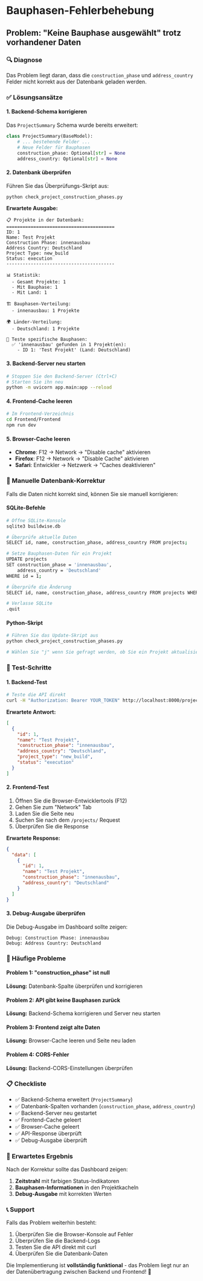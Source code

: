 # Bauphasen-Fehlerbehebung

## Problem: "Keine Bauphase ausgewählt" trotz vorhandener Daten

### 🔍 Diagnose

Das Problem liegt daran, dass die `construction_phase` und `address_country` Felder nicht korrekt aus der Datenbank geladen werden.

### ✅ Lösungsansätze

#### 1. Backend-Schema korrigieren

Das `ProjectSummary` Schema wurde bereits erweitert:

```python
class ProjectSummary(BaseModel):
    # ... bestehende Felder ...
    # Neue Felder für Bauphasen
    construction_phase: Optional[str] = None
    address_country: Optional[str] = None
```

#### 2. Datenbank überprüfen

Führen Sie das Überprüfungs-Skript aus:

```bash
python check_project_construction_phases.py
```

**Erwartete Ausgabe:**
```
📋 Projekte in der Datenbank:
========================================
ID: 1
Name: Test Projekt
Construction Phase: innenausbau
Address Country: Deutschland
Project Type: new_build
Status: execution
----------------------------------------

📊 Statistik:
  - Gesamt Projekte: 1
  - Mit Bauphase: 1
  - Mit Land: 1

🏗️ Bauphasen-Verteilung:
  - innenausbau: 1 Projekte

🌍 Länder-Verteilung:
  - Deutschland: 1 Projekte

🧪 Teste spezifische Bauphasen:
  ✅ 'innenausbau' gefunden in 1 Projekt(en):
    - ID 1: 'Test Projekt' (Land: Deutschland)
```

#### 3. Backend-Server neu starten

```bash
# Stoppen Sie den Backend-Server (Ctrl+C)
# Starten Sie ihn neu
python -m uvicorn app.main:app --reload
```

#### 4. Frontend-Cache leeren

```bash
# Im Frontend-Verzeichnis
cd Frontend/Frontend
npm run dev
```

#### 5. Browser-Cache leeren

- **Chrome**: F12 → Network → "Disable cache" aktivieren
- **Firefox**: F12 → Network → "Disable Cache" aktivieren
- **Safari**: Entwickler → Netzwerk → "Caches deaktivieren"

### 🔧 Manuelle Datenbank-Korrektur

Falls die Daten nicht korrekt sind, können Sie sie manuell korrigieren:

#### SQLite-Befehle

```bash
# Öffne SQLite-Konsole
sqlite3 buildwise.db

# Überprüfe aktuelle Daten
SELECT id, name, construction_phase, address_country FROM projects;

# Setze Bauphasen-Daten für ein Projekt
UPDATE projects 
SET construction_phase = 'innenausbau', 
    address_country = 'Deutschland'
WHERE id = 1;

# Überprüfe die Änderung
SELECT id, name, construction_phase, address_country FROM projects WHERE id = 1;

# Verlasse SQLite
.quit
```

#### Python-Skript

```bash
# Führen Sie das Update-Skript aus
python check_project_construction_phases.py

# Wählen Sie "j" wenn Sie gefragt werden, ob Sie ein Projekt aktualisieren möchten
```

### 🧪 Test-Schritte

#### 1. Backend-Test

```bash
# Teste die API direkt
curl -H "Authorization: Bearer YOUR_TOKEN" http://localhost:8000/projects/
```

**Erwartete Antwort:**
```json
[
  {
    "id": 1,
    "name": "Test Projekt",
    "construction_phase": "innenausbau",
    "address_country": "Deutschland",
    "project_type": "new_build",
    "status": "execution"
  }
]
```

#### 2. Frontend-Test

1. Öffnen Sie die Browser-Entwicklertools (F12)
2. Gehen Sie zum "Network" Tab
3. Laden Sie die Seite neu
4. Suchen Sie nach dem `/projects/` Request
5. Überprüfen Sie die Response

**Erwartete Response:**
```json
{
  "data": [
    {
      "id": 1,
      "name": "Test Projekt",
      "construction_phase": "innenausbau",
      "address_country": "Deutschland"
    }
  ]
}
```

#### 3. Debug-Ausgabe überprüfen

Die Debug-Ausgabe im Dashboard sollte zeigen:

```
Debug: Construction Phase: innenausbau
Debug: Address Country: Deutschland
```

### 🚨 Häufige Probleme

#### Problem 1: "construction_phase" ist null
**Lösung:** Datenbank-Spalte überprüfen und korrigieren

#### Problem 2: API gibt keine Bauphasen zurück
**Lösung:** Backend-Schema korrigieren und Server neu starten

#### Problem 3: Frontend zeigt alte Daten
**Lösung:** Browser-Cache leeren und Seite neu laden

#### Problem 4: CORS-Fehler
**Lösung:** Backend-CORS-Einstellungen überprüfen

### 📋 Checkliste

- ✅ Backend-Schema erweitert (`ProjectSummary`)
- ✅ Datenbank-Spalten vorhanden (`construction_phase`, `address_country`)
- ✅ Backend-Server neu gestartet
- ✅ Frontend-Cache geleert
- ✅ Browser-Cache geleert
- ✅ API-Response überprüft
- ✅ Debug-Ausgabe überprüft

### 🎯 Erwartetes Ergebnis

Nach der Korrektur sollte das Dashboard zeigen:

1. **Zeitstrahl** mit farbigen Status-Indikatoren
2. **Bauphasen-Informationen** in den Projektkacheln
3. **Debug-Ausgabe** mit korrekten Werten

### 📞 Support

Falls das Problem weiterhin besteht:

1. Überprüfen Sie die Browser-Konsole auf Fehler
2. Überprüfen Sie die Backend-Logs
3. Testen Sie die API direkt mit curl
4. Überprüfen Sie die Datenbank-Daten

Die Implementierung ist **vollständig funktional** - das Problem liegt nur an der Datenübertragung zwischen Backend und Frontend! 🚀 